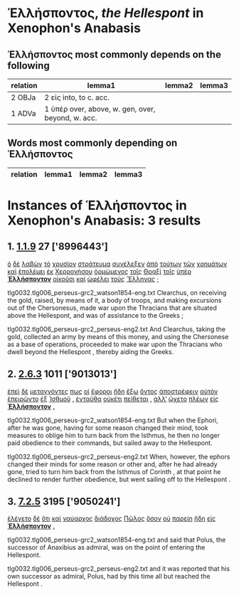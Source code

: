 # Ἑλλήσποντος, *the Hellespont*  in Xenophon's Anabasis
##  Ἑλλήσποντος most commonly depends on the following
| relation | lemma1 | lemma2 | lemma3  |
| --- | --- | --- | ---  |
| 2 OBJa | 2 εἰς into, to c. acc. | 
| 1 ADVa | 1 ὑπέρ over, above, w. gen, over, beyond, w. acc. | 
## Words most commonly depending on Ἑλλήσποντος
| relation | lemma1 | lemma2 | lemma3  |
| --- | --- | --- | ---  |
# Instances of Ἑλλήσποντος in Xenophon's Anabasis: 3 results
## 1. [1.1.9](https://beyond-translation.perseus.org/reader/urn:cts:greekLit:tlg0032.tlg006.perseus-grc2:1.1.9?mode=syntax-trees) 27 ['8996443']
[ὁ](https://atlas-test.fly.dev/morphology/lemmas/?lang=grc&q=ὁ "ὁ l-s---mn- the") [δὲ](https://atlas-test.fly.dev/morphology/lemmas/?lang=grc&q=δέ "δέ b-------- but") [λαβὼν](https://atlas-test.fly.dev/morphology/lemmas/?lang=grc&q=λαμβάνω "λαμβάνω v-sapamn- to take, seize, receive") [τὸ](https://atlas-test.fly.dev/morphology/lemmas/?lang=grc&q=ὁ "ὁ l-s---na- the") [χρυσίον](https://atlas-test.fly.dev/morphology/lemmas/?lang=grc&q=χρυσίον "χρυσίον n-s---na- a piece of gold") [στράτευμα](https://atlas-test.fly.dev/morphology/lemmas/?lang=grc&q=στράτευμα "στράτευμα n-s---na- an expedition, campaign") [συνέλεξεν](https://atlas-test.fly.dev/morphology/lemmas/?lang=grc&q=συλλέγω "συλλέγω v3saia--- to collect, gather") [ἀπὸ](https://atlas-test.fly.dev/morphology/lemmas/?lang=grc&q=ἀπό "ἀπό r-------- from, away from. c. gen.") [τούτων](https://atlas-test.fly.dev/morphology/lemmas/?lang=grc&q=οὗτος "οὗτος a-p---ng- this; that") [τῶν](https://atlas-test.fly.dev/morphology/lemmas/?lang=grc&q=ὁ "ὁ l-p---ng- the") [χρημάτων](https://atlas-test.fly.dev/morphology/lemmas/?lang=grc&q=χρῆμα "χρῆμα n-p---ng- thing, (pl.) goods, property, money") [καὶ](https://atlas-test.fly.dev/morphology/lemmas/?lang=grc&q=καί "καί b-------- and, also") [ἐπολέμει](https://atlas-test.fly.dev/morphology/lemmas/?lang=grc&q=πολεμέω "πολεμέω v3siia--- to be at war") [ἐκ](https://atlas-test.fly.dev/morphology/lemmas/?lang=grc&q=ἐκ "ἐκ r-------- from out of") [Χερρονήσου](https://atlas-test.fly.dev/morphology/lemmas/?lang=grc&q=Χερσόνησος "Χερσόνησος n-s---fg- the (Thracian) Chersonese; the Crimea") [ὁρμώμενος](https://atlas-test.fly.dev/morphology/lemmas/?lang=grc&q=ὁρμάω "ὁρμάω v-sppemn- to set in motion, urge") [τοῖς](https://atlas-test.fly.dev/morphology/lemmas/?lang=grc&q=ὁ "ὁ l-p---md- the") [Θρᾳξὶ](https://atlas-test.fly.dev/morphology/lemmas/?lang=grc&q=Θρᾷξ "Θρᾷξ n-p---md- a Thracian") [τοῖς](https://atlas-test.fly.dev/morphology/lemmas/?lang=grc&q=ὁ "ὁ l-p---md- the") [ὑπὲρ](https://atlas-test.fly.dev/morphology/lemmas/?lang=grc&q=ὑπέρ "ὑπέρ r-------- over, above, w. gen, over, beyond, w. acc.") **[Ἑλλήσποντον](https://atlas-test.fly.dev/morphology/lemmas/?lang=grc&q=Ἑλλήσποντος "Ἑλλήσποντος n-s---ma- the Hellespont")** [οἰκοῦσι](https://atlas-test.fly.dev/morphology/lemmas/?lang=grc&q=οἰκέω "οἰκέω v-pppamd- to inhabit, occupy") [καὶ](https://atlas-test.fly.dev/morphology/lemmas/?lang=grc&q=καί "καί b-------- and, also") [ὠφέλει](https://atlas-test.fly.dev/morphology/lemmas/?lang=grc&q=ὠφελέω "ὠφελέω v3siia--- to help, aid, assist, to be of use") [τοὺς](https://atlas-test.fly.dev/morphology/lemmas/?lang=grc&q=ὁ "ὁ l-p---ma- the") [Ἕλληνας](https://atlas-test.fly.dev/morphology/lemmas/?lang=grc&q=Ἕλλην "Ἕλλην n-p---ma- Hellen; Greek") [·](https://atlas-test.fly.dev/morphology/lemmas/?lang=grc&q=· "· u-------- NoDef") 


tlg0032.tlg006_perseus-grc2_watson1854-eng.txt Clearchus, on receiving the gold, raised, by means of it, a body of troops, and making excursions out of the Chersonesus, made war upon the Thracians that are situated above the Hellespont, and was of assistance to the Greeks ; 

tlg0032.tlg006_perseus-grc2_perseus-eng2.txt And Clearchus, taking the gold, collected an army by means of this money, and using the  Chersonese  as a base of operations, proceeded to make war upon the Thracians who dwell beyond the  Hellespont , thereby aiding the Greeks. 

## 2. [2.6.3](https://beyond-translation.perseus.org/reader/urn:cts:greekLit:tlg0032.tlg006.perseus-grc2:2.6.3?mode=syntax-trees) 1011 ['9013013']
[ἐπεὶ](https://atlas-test.fly.dev/morphology/lemmas/?lang=grc&q=ἐπεί "ἐπεί c-------- after, since, when") [δὲ](https://atlas-test.fly.dev/morphology/lemmas/?lang=grc&q=δέ "δέ b-------- but") [μεταγνόντες](https://atlas-test.fly.dev/morphology/lemmas/?lang=grc&q=μεταγιγνώσκω "μεταγιγνώσκω v-papamn- to change one's mind, to repent") [πως](https://atlas-test.fly.dev/morphology/lemmas/?lang=grc&q=πως "πως d-------- somehow, in some way") [οἱ](https://atlas-test.fly.dev/morphology/lemmas/?lang=grc&q=ὁ "ὁ l-p---mn- the") [ἔφοροι](https://atlas-test.fly.dev/morphology/lemmas/?lang=grc&q=ἔφορος "ἔφορος n-p---mn- an overseer, guardian, ruler") [ἤδη](https://atlas-test.fly.dev/morphology/lemmas/?lang=grc&q=ἤδη "ἤδη d-------- already") [ἔξω](https://atlas-test.fly.dev/morphology/lemmas/?lang=grc&q=ἔξω "ἔξω d-------- out") [ὄντος](https://atlas-test.fly.dev/morphology/lemmas/?lang=grc&q=εἰμί "εἰμί v-sppamg- to be") [ἀποστρέφειν](https://atlas-test.fly.dev/morphology/lemmas/?lang=grc&q=ἀποστρέφω "ἀποστρέφω v--pna--- to turn back, turn to flight, turn away") [αὐτὸν](https://atlas-test.fly.dev/morphology/lemmas/?lang=grc&q=αὐτός "αὐτός a-s---ma- unemph. 3rd pers.pronoun; -self; [the] same") [ἐπειρῶντο](https://atlas-test.fly.dev/morphology/lemmas/?lang=grc&q=πειράω "πειράω v3piie--- to attempt, endeavour, try") [ἐξ](https://atlas-test.fly.dev/morphology/lemmas/?lang=grc&q=ἐκ "ἐκ r-------- from out of") [Ἰσθμοῦ](https://atlas-test.fly.dev/morphology/lemmas/?lang=grc&q=Ἰσθμός "Ἰσθμός n-s---mg- Isthmus") [,](https://atlas-test.fly.dev/morphology/lemmas/?lang=grc&q=, ", u-------- NoDef") [ἐνταῦθα](https://atlas-test.fly.dev/morphology/lemmas/?lang=grc&q=ἐνταῦθα "ἐνταῦθα d-------- here, there; at that juncture") [οὐκέτι](https://atlas-test.fly.dev/morphology/lemmas/?lang=grc&q=οὐκέτι "οὐκέτι d-------- no more, no longer, no further") [πείθεται](https://atlas-test.fly.dev/morphology/lemmas/?lang=grc&q=πείθω "πείθω v3spie--- to prevail upon, win over, persuade") [,](https://atlas-test.fly.dev/morphology/lemmas/?lang=grc&q=, ", u-------- NoDef") [ἀλλ’](https://atlas-test.fly.dev/morphology/lemmas/?lang=grc&q=ἀλλά "ἀλλά b-------- otherwise, but") [ᾤχετο](https://atlas-test.fly.dev/morphology/lemmas/?lang=grc&q=οἴχομαι "οἴχομαι v3siie--- to be gone, to have gone") [πλέων](https://atlas-test.fly.dev/morphology/lemmas/?lang=grc&q=πλέω "πλέω v-sppamn- to sail, go by sea") [εἰς](https://atlas-test.fly.dev/morphology/lemmas/?lang=grc&q=εἰς "εἰς r-------- into, to c. acc.") **[Ἑλλήσποντον](https://atlas-test.fly.dev/morphology/lemmas/?lang=grc&q=Ἑλλήσποντος "Ἑλλήσποντος n-s---ma- the Hellespont")** [.](https://atlas-test.fly.dev/morphology/lemmas/?lang=grc&q=. ". u-------- NoDef") 


tlg0032.tlg006_perseus-grc2_watson1854-eng.txt But when the Ephori, after he was gone,  having for some reason changed their mind, took measures to oblige him to turn back from the Isthmus, he then no longer paid obedience to their commands, but sailed away to the Hellespont. 

tlg0032.tlg006_perseus-grc2_perseus-eng2.txt When, however, the ephors changed their minds for some reason or other and, after he had already gone, tried to turn him back from the Isthmus of  Corinth , at that point he declined to render further obedience, but went sailing off to the  Hellespont . 

## 3. [7.2.5](https://beyond-translation.perseus.org/reader/urn:cts:greekLit:tlg0032.tlg006.perseus-grc2:7.2.5?mode=syntax-trees) 3195 ['9050241']
[ἐλέγετο](https://atlas-test.fly.dev/morphology/lemmas/?lang=grc&q=λέγω "λέγω v3siie--- to say, tell, speak; epic and arch.: pick, gather") [δὲ](https://atlas-test.fly.dev/morphology/lemmas/?lang=grc&q=δέ "δέ b-------- but") [ὅτι](https://atlas-test.fly.dev/morphology/lemmas/?lang=grc&q=ὅτι "ὅτι c-------- adv. + superl., as...as possible; ὅτι μή except") [καὶ](https://atlas-test.fly.dev/morphology/lemmas/?lang=grc&q=καί "καί b-------- and, also") [ναύαρχος](https://atlas-test.fly.dev/morphology/lemmas/?lang=grc&q=ναύαρχος "ναύαρχος n-s---mn- the commander of a fleet, an admiral") [διάδοχος](https://atlas-test.fly.dev/morphology/lemmas/?lang=grc&q=διάδοχος "διάδοχος n-s---mn- succeeding") [Πῶλος](https://atlas-test.fly.dev/morphology/lemmas/?lang=grc&q=Πῶλος "Πῶλος n-s---mn- Polus") [ὅσον](https://atlas-test.fly.dev/morphology/lemmas/?lang=grc&q=ὅσος "ὅσος p-s---na- as much/many as") [οὐ](https://atlas-test.fly.dev/morphology/lemmas/?lang=grc&q=οὐ "οὐ d-------- not") [παρείη](https://atlas-test.fly.dev/morphology/lemmas/?lang=grc&q=πάρειμι "πάρειμι v3spoa--- be present") [ἤδη](https://atlas-test.fly.dev/morphology/lemmas/?lang=grc&q=ἤδη "ἤδη d-------- already") [εἰς](https://atlas-test.fly.dev/morphology/lemmas/?lang=grc&q=εἰς "εἰς r-------- into, to c. acc.") **[Ἑλλήσποντον](https://atlas-test.fly.dev/morphology/lemmas/?lang=grc&q=Ἑλλήσποντος "Ἑλλήσποντος n-s---ma- the Hellespont")** [.](https://atlas-test.fly.dev/morphology/lemmas/?lang=grc&q=. ". u-------- NoDef") 


tlg0032.tlg006_perseus-grc2_watson1854-eng.txt and said that Polus, the successor of Anaxibius as admiral, was on the point of entering the Hellespont. 

tlg0032.tlg006_perseus-grc2_perseus-eng2.txt and it was reported that his own successor as admiral, Polus, had by this time all but reached the  Hellespont . 

